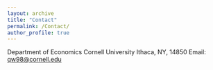 ```yaml
---
layout: archive
title: "Contact"
permalink: /Contact/
author_profile: true
---
```


Department of Economics
Cornell University
Ithaca, NY, 14850
Email: qw98@cornell.edu
